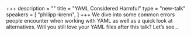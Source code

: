 +++
description = ""
title = "YAML Considered Harmful"
type = "new-talk"
speakers = [
        "philipp-krenn",
]
+++
We dive into some common errors people encounter when working with YAML as well as a quick look at alternatives. Will you still love your YAML files after this talk? Let’s see…